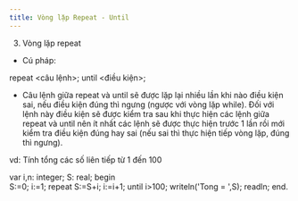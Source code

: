 ```yaml
---
title: Vòng lặp Repeat - Until
---
```


3. Vòng lặp repeat 

- Cú pháp:

repeat 
<câu lệnh>;
until <điều kiện>;

- Câu lệnh giữa repeat và until sẽ được lặp lại nhiều lần khi nào điều kiện sai, nếu điều kiện đúng thì ngưng (ngược với vòng lặp while). Đối với lệnh này điều kiện sẽ được kiểm tra sau khi thực hiện các lệnh giữa repeat và until nên ít nhất các lệnh sẽ được thực hiện trước 1 lần rồi mới kiểm tra điều kiện đúng hay sai (nếu sai thì thực hiện tiếp vòng lặp, đúng thì ngưng).

vd: Tính tổng các số liên tiếp từ 1 đến 100

var i,n: integer;
    S: real;
begin    
    S:=0; i:=1;
    repeat 
    S:=S+i; i:=i+1;
    until i>100;
    writeln('Tong = ',S);
    readln;
end.

